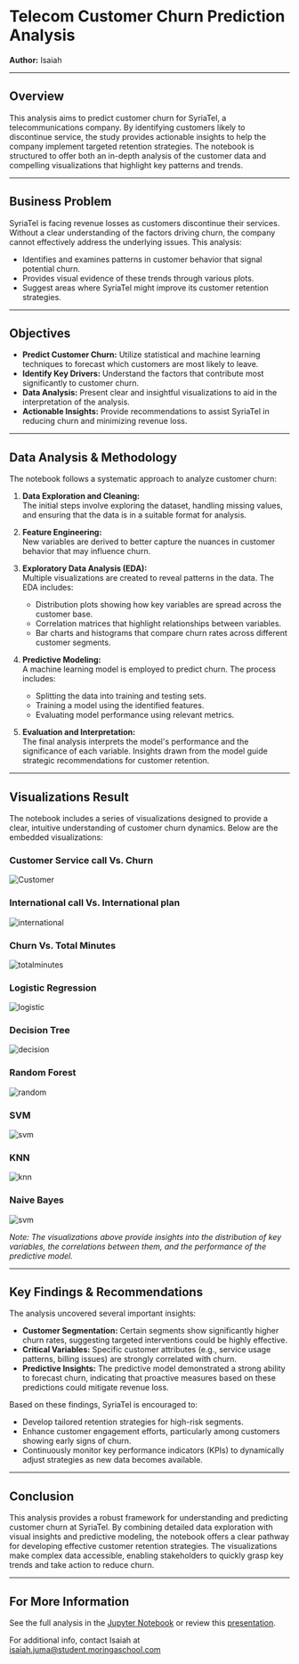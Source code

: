 # Telecom Customer Churn Prediction Analysis

**Author:** Isaiah

---

## Overview

This analysis aims to predict customer churn for SyriaTel, a telecommunications company. By identifying customers likely to discontinue service, the study provides actionable insights to help the company implement targeted retention strategies. The notebook is structured to offer both an in-depth analysis of the customer data and compelling visualizations that highlight key patterns and trends.

---

## Business Problem

SyriaTel is facing revenue losses as customers discontinue their services. Without a clear understanding of the factors driving churn, the company cannot effectively address the underlying issues. This analysis:
- Identifies and examines patterns in customer behavior that signal potential churn.
- Provides visual evidence of these trends through various plots.
- Suggest areas where SyriaTel might improve its customer retention strategies.

---

## Objectives

- **Predict Customer Churn:** Utilize statistical and machine learning techniques to forecast which customers are most likely to leave.
- **Identify Key Drivers:** Understand the factors that contribute most significantly to customer churn.
- **Data Analysis:** Present clear and insightful visualizations to aid in the interpretation of the analysis.
- **Actionable Insights:** Provide recommendations to assist SyriaTel in reducing churn and minimizing revenue loss.

---

## Data Analysis & Methodology

The notebook follows a systematic approach to analyze customer churn:

1. **Data Exploration and Cleaning:**  
   The initial steps involve exploring the dataset, handling missing values, and ensuring that the data is in a suitable format for analysis.

2. **Feature Engineering:**  
   New variables are derived to better capture the nuances in customer behavior that may influence churn.

3. **Exploratory Data Analysis (EDA):**  
   Multiple visualizations are created to reveal patterns in the data. The EDA includes:
   - Distribution plots showing how key variables are spread across the customer base.
   - Correlation matrices that highlight relationships between variables.
   - Bar charts and histograms that compare churn rates across different customer segments.

4. **Predictive Modeling:**  
   A machine learning model is employed to predict churn. The process includes:
   - Splitting the data into training and testing sets.
   - Training a model using the identified features.
   - Evaluating model performance using relevant metrics.
  
5. **Evaluation and Interpretation:**  
   The final analysis interprets the model's performance and the significance of each variable. Insights drawn from the model guide strategic recommendations for customer retention.

---

## Visualizations Result

The notebook includes a series of visualizations designed to provide a clear, intuitive understanding of customer churn dynamics. Below are the embedded visualizations:

### Customer Service call Vs. Churn
![Customer](./images/customerservice.png)

### International call Vs. International plan
![international](./images/internationalplan.png)

### Churn Vs. Total Minutes
![totalminutes](./images/totalminutes.png)

### Logistic Regression
![logistic](./images/tunedlogistic.png)

### Decision Tree
![decision](./images/tunedDecision.png)

### Random Forest
![random](./images/tunedforest.png)

### SVM
![svm](./images/tunedsvm.png)

### KNN
![knn](./images/tunedKNN.png)

### Naive Bayes
![svm](./images/tunednaive.png)

*Note: The visualizations above provide insights into the distribution of key variables, the correlations between them, and the performance of the predictive model.*

---

## Key Findings & Recommendations

The analysis uncovered several important insights:
- **Customer Segmentation:** Certain segments show significantly higher churn rates, suggesting targeted interventions could be highly effective.
- **Critical Variables:** Specific customer attributes (e.g., service usage patterns, billing issues) are strongly correlated with churn.
- **Predictive Insights:** The predictive model demonstrated a strong ability to forecast churn, indicating that proactive measures based on these predictions could mitigate revenue loss.

Based on these findings, SyriaTel is encouraged to:
- Develop tailored retention strategies for high-risk segments.
- Enhance customer engagement efforts, particularly among customers showing early signs of churn.
- Continuously monitor key performance indicators (KPIs) to dynamically adjust strategies as new data becomes available.

---

## Conclusion

This analysis provides a robust framework for understanding and predicting customer churn at SyriaTel. By combining detailed data exploration with visual insights and predictive modeling, the notebook offers a clear pathway for developing effective customer retention strategies. The visualizations make complex data accessible, enabling stakeholders to quickly grasp key trends and take action to reduce churn.

---

## For More Information
See the full analysis in the [Jupyter Notebook](./index.ipynb) or review this [presentation](./presentation.pdf).

For additional info, contact 
Isaiah at [isaiah.juma@student.moringaschool.com](mailto:isaiah.juma@student.moringaschool.com)
